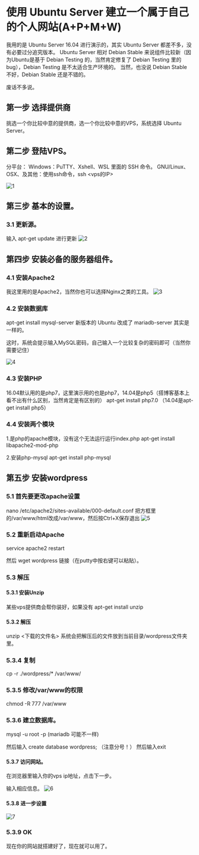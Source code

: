 # 使用 Ubuntu Server 建立一个属于自己的个人网站(A+P+M+W)

我用的是 Ubuntu Server 16.04 进行演示的，其实 Ubuntu Server 都差不多，没有必要过分追究版本。
Ubuntu Server 相对 Debian Stable 来说组件比较新（因为Ubuntu是基于 Debian Testing 的，当然肯定修复了 Debian Testing 里的bug），Debian Testing 是不太适合生产环境的。
当然，也没说 Debian Stable 不好，Debian Stable 还是不错的。

废话不多说。


## 第一步 选择提供商
挑选一个你比较中意的提供商，选一个你比较中意的VPS，系统选择 Ubuntu Server。

## 第二步 登陆VPS。
分平台：
Windows：PuTTY、Xshell、WSL 里面的 SSH 命令。
GNU/Linux、OSX、及其他：使用ssh命令，ssh <vps的IP>

![1](https://raw.githubusercontent.com/UbuntuBar/userguide/master/image/使用UbuntuServer建立一个属于自己的个人网站(A+P+M+W)/1.png)

## 第三步 基本的设置。
### 3.1 更新源。
输入 apt-get update 进行更新
![2](https://raw.githubusercontent.com/UbuntuBar/userguide/master/image/使用UbuntuServer建立一个属于自己的个人网站(A+P+M+W)/2.png)

## 第四步 安装必备的服务器组件。
### 4.1 安装Apache2
我这里用的是Apache2，当然你也可以选择Nginx之类的工具。
![3](https://raw.githubusercontent.com/UbuntuBar/userguide/master/image/使用UbuntuServer建立一个属于自己的个人网站(A+P+M+W)/3.png)

### 4.2 安装数据库
apt-get install mysql-server
新版本的 Ubuntu 改成了 mariadb-server 其实是一样的。

这时，系统会提示输入MySQL密码，自己输入一个比较复杂的密码即可（当然你需要记住）

![4](https://raw.githubusercontent.com/UbuntuBar/userguide/master/image/使用UbuntuServer建立一个属于自己的个人网站(A+P+M+W)/4.png)

### 4.3 安装PHP
16.04默认用的是php7，这里演示用的也是php7，14.04是php5（搭博客基本上看不出有什么区别，当然肯定是有区别的）
apt-get install php7.0 （14.04是apt-get install php5）

### 4.4 安装两个模块
1.是php的apache模块，没有这个无法运行运行index.php
apt-get install libapache2-mod-php

2.安装php-mysql
apt-get install php-mysql

## 第五步 安装wordpress
### 5.1 首先要更改apache设置
nano /etc/apache2/sites-available/000-default.conf
把方框里的/var/www/html改成/var/www，然后按Ctrl+X保存退出
![5](https://raw.githubusercontent.com/UbuntuBar/userguide/master/image/使用UbuntuServer建立一个属于自己的个人网站(A+P+M+W)/5.png)

### 5.2 重新启动Apache
service apache2 restart

然后 wget wordpress 链接（在putty中按右键可以粘贴）。

### 5.3 解压
#### 5.3.1 安装Unzip
某些vps提供商会帮你装好，如果没有 apt-get install unzip


#### 5.3.2 解压
unzip <下载的文件名>
系统会把解压后的文件放到当前目录/wordpress文件夹里。

### 5.3.4 复制
cp -r ./wordpress/* /var/www/

### 5.3.5 修改/var/www的权限
chmod -R 777 /var/www

### 5.3.6 建立数据库。
mysql -u root -p
(mariadb 可能不一样)

然后输入 create database wordpress; （注意分号！）
然后输入exit

#### 5.3.7 访问网站。
在浏览器里输入你的vps ip地址，点击下一步。

输入相应信息。
![6](https://raw.githubusercontent.com/UbuntuBar/userguide/master/image/使用UbuntuServer建立一个属于自己的个人网站(A+P+M+W)/6.png)

#### 5.3.8 进一步设置
![7](https://raw.githubusercontent.com/UbuntuBar/userguide/master/image/使用UbuntuServer建立一个属于自己的个人网站(A+P+M+W)/7.png)

### 5.3.9 OK
现在你的网站就搭建好了，现在就可以用了。
